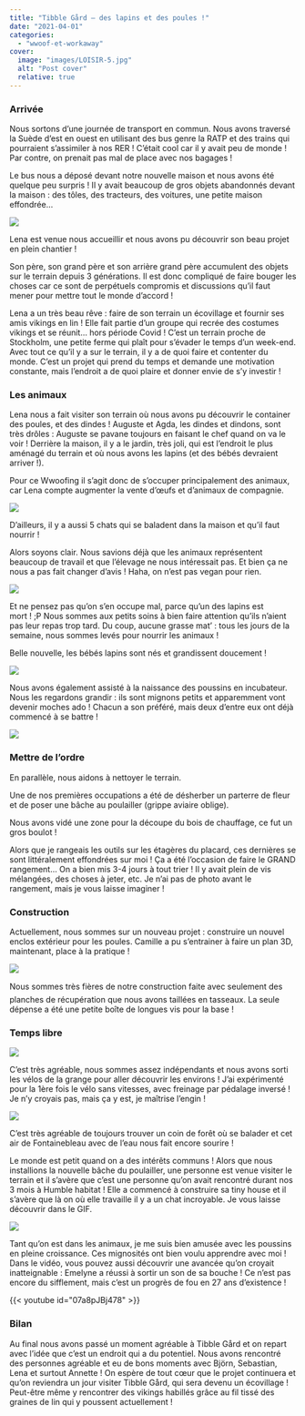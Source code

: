 ```yaml
---
title: "Tibble Gård – des lapins et des poules !"
date: "2021-04-01"
categories: 
  - "wwoof-et-workaway"
cover:
  image: "images/LOISIR-5.jpg"
  alt: "Post cover"
  relative: true
---
```


### Arrivée

Nous sortons d’une journée de transport en commun. Nous avons traversé la Suède d’est en ouest en utilisant des bus genre la RATP et des trains qui pourraient s’assimiler à nos RER ! C’était cool car il y avait peu de monde ! Par contre, on prenait pas mal de place avec nos bagages !

Le bus nous a déposé devant notre nouvelle maison et nous avons été quelque peu surpris ! Il y avait beaucoup de gros objets abandonnés devant la maison : des tôles, des tracteurs, des voitures, une petite maison effondrée…

![](images/GIF-Bazar.gif)

Lena est venue nous accueillir et nous avons pu découvrir son beau projet en plein chantier !

Son père, son grand père et son arrière grand père accumulent des objets sur le terrain depuis 3 générations. Il est donc compliqué de faire bouger les choses car ce sont de perpétuels compromis et discussions qu’il faut mener pour mettre tout le monde d’accord !

Lena a un très beau rêve : faire de son terrain un écovillage et fournir ses amis vikings en lin ! Elle fait partie d’un groupe qui recrée des costumes vikings et se réunit… hors période Covid ! C’est un terrain proche de Stockholm, une petite ferme qui plaît pour s’évader le temps d’un week-end. Avec tout ce qu’il y a sur le terrain, il y a de quoi faire et contenter du monde. C’est un projet qui prend du temps et demande une motivation constante, mais l’endroit a de quoi plaire et donner envie de s’y investir !

### Les animaux

Lena nous a fait visiter son terrain où nous avons pu découvrir le container des poules, et des dindes ! Auguste et Agda, les dindes et dindons, sont très drôles : Auguste se pavane toujours en faisant le chef quand on va le voir ! Derrière la maison, il y a le jardin, très joli, qui est l’endroit le plus aménagé du terrain et où nous avons les lapins (et des bébés devraient arriver !).

Pour ce Wwoofing il s’agit donc de s’occuper principalement des animaux, car Lena compte augmenter la vente d’œufs et d’animaux de compagnie.

![](images/GIF-DanseAuguste.gif)

D’ailleurs, il y a aussi 5 chats qui se baladent dans la maison et qu’il faut nourrir !

Alors soyons clair. Nous savions déjà que les animaux représentent beaucoup de travail et que l’élevage ne nous intéressait pas. Et bien ça ne nous a pas fait changer d’avis ! Haha, on n’est pas vegan pour rien.

![](images/GIF-LapinTour-ProcheRapide-Final.gif)

Et ne pensez pas qu’on s’en occupe mal, parce qu’un des lapins est mort ! ;P Nous sommes aux petits soins à bien faire attention qu’ils n’aient pas leur repas trop tard. Du coup, aucune grasse mat’ : tous les jours de la semaine, nous sommes levés pour nourrir les animaux !

Belle nouvelle, les bébés lapins sont nés et grandissent doucement !

![](images/GIF-BebeLapin.gif)

Nous avons également assisté à la naissance des poussins en incubateur. Nous les regardons grandir : ils sont mignons petits et apparemment vont devenir moches ado ! Chacun a son préféré, mais deux d’entre eux ont déjà commencé à se battre !

![](images/GIF-PoussindeAaZ.gif)

### Mettre de l’ordre

En parallèle, nous aidons à nettoyer le terrain.

Une de nos premières occupations a été de désherber un parterre de fleur et de poser une bâche au poulailler (grippe aviaire oblige).

Nous avons vidé une zone pour la découpe du bois de chauffage, ce fut un gros boulot !

Alors que je rangeais les outils sur les étagères du placard, ces dernières se sont littéralement effondrées sur moi ! Ça a été l’occasion de faire le GRAND rangement… On a bien mis 3-4 jours à tout trier ! Il y avait plein de vis mélangées, des choses à jeter, etc. Je n’ai pas de photo avant le rangement, mais je vous laisse imaginer !

### Construction

Actuellement, nous sommes sur un nouveau projet : construire un nouvel enclos extérieur pour les poules. Camille a pu s’entrainer à faire un plan 3D, maintenant, place à la pratique !

![](images/GIF-EmelyneBadass.gif)

Nous sommes très fières de notre construction faite avec seulement des planches de récupération que nous avons taillées en tasseaux. La seule dépense a été une petite boîte de longues vis pour la base !

### Temps libre

![](images/GIF-Papillon.gif)

C’est très agréable, nous sommes assez indépendants et nous avons sorti les vélos de la grange pour aller découvrir les environs ! J’ai expérimenté pour la 1ère fois le vélo sans vitesses, avec freinage par pédalage inversé ! Je n’y croyais pas, mais ça y est, je maîtrise l’engin !

![](images/GIF-Velo.gif)

C’est très agréable de toujours trouver un coin de forêt où se balader et cet air de Fontainebleau avec de l’eau nous fait encore sourire !

Le monde est petit quand on a des intérêts communs ! Alors que nous installions la nouvelle bâche du poulailler, une personne est venue visiter le terrain et il s’avère que c’est une personne qu’on avait rencontré durant nos 3 mois à Humble habitat ! Elle a commencé à construire sa tiny house et il s’avère que là on où elle travaille il y a un chat incroyable. Je vous laisse découvrir dans le GIF.

![](images/GIF-CHatBadass.gif)

Tant qu’on est dans les animaux, je me suis bien amusée avec les poussins en pleine croissance. Ces mignosités ont bien voulu apprendre avec moi ! Dans le vidéo, vous pouvez aussi découvrir une avancée qu’on croyait inatteignable : Emelyne a réussi à sortir un son de sa bouche ! Ce n’est pas encore du sifflement, mais c’est un progrès de fou en 27 ans d’existence !

{{< youtube id="07a8pJBj478" >}}
 <br/>

### Bilan

Au final nous avons passé un moment agréable à Tibble Gård et on repart avec l’idée que c’est un endroit qui a du potentiel. Nous avons rencontré des personnes agréable et eu de bons moments avec Björn, Sebastian, Lena et surtout Annette ! On espère de tout cœur que le projet continuera et qu’on reviendra un jour visiter Tibble Gård, qui sera devenu un écovillage ! Peut-être même y rencontrer des vikings habillés grâce au fil tissé des graines de lin qui y poussent actuellement !
